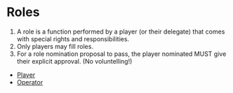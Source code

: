 # Roles

1. A role is a function performed by a player (or their delegate) that comes with special rights and responsibilities.
1. Only players may fill roles.
1. For a role nomination proposal to pass, the player nominated MUST give their explicit approval. (No voluntelling!)

* [Player](Player/)
* [Operator](Operator/)
